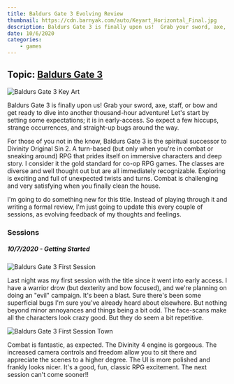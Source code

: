```yaml
---
title: Baldurs Gate 3 Evolving Review
thumbnail: https://cdn.barnyak.com/auto/Keyart_Horizontal_Final.jpg
description: Baldurs Gate 3 is finally upon us!  Grab your sword, axe, staff, or bow and get ready to dive into another thousand-hour adventure!
date: 10/6/2020
categories:
    - games
---
```

## Topic: [Baldurs Gate 3](https://baldursgate3.game)

![Baldurs Gate 3 Key Art](https://cdn.barnyak.com/auto/Keyart_Horizontal_Final.jpg)

Baldurs Gate 3 is finally upon us!  Grab your sword, axe, staff, or bow and get ready to dive into another thousand-hour adventure!  Let's start by setting some expectations; it is in early-access.  So expect a few hiccups, strange occurrences, and straight-up bugs around the way.

For those of you not in the know, Baldurs Gate 3 is the spiritual successor to Divinity Original Sin 2.  A turn-based (but only when you're in combat or sneaking around) RPG that prides itself on immersive characters and deep story.  I consider it the gold standard for co-op RPG games.  The classes are diverse and well thought out but are all immediately recognizable.  Exploring is exciting and full of unexpected twists and turns.  Combat is challenging and very satisfying when you finally clean the house.

I'm going to do something new for this title.  Instead of playing through it and writing a formal review, I'm just going to update this every couple of sessions, as evolving feedback of my thoughts and feelings.  

### Sessions

##### 10/7/2020 - Getting Started

![Baldurs Gate 3 First Session](https://cdn.barnyak.com/auto/bg3_w6uu2Lu4vB.jpg)

Last night was my first session with the title since it went into early access.  I have a warrior drow (but dexterity and bow focused), and we're planning on doing an "evil" campaign.  It's been a blast.  Sure there's been some superficial bugs I'm sure you've already heard about elsewhere.  But nothing beyond minor annoyances and things being a bit odd.  The face-scans make all the characters look crazy good.  But they do seem a bit repetitive. 

![Baldurs Gate 3 First Session Town](https://cdn.barnyak.com/auto/bg3_5fs83QB7FG.jpg)

Combat is fantastic, as expected.  The Divinity 4 engine is gorgeous.  The increased camera controls and freedom allow you to sit there and appreciate the scenes to a higher degree.  The UI is more polished and frankly looks nicer.  It's a good, fun, classic RPG excitement.  The next session can't come sooner!!
